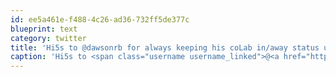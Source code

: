 ```yaml
---
id: ee5a461e-f488-4c26-ad36-732ff5de377c
blueprint: text
category: twitter
title: 'Hi5s to @dawsonrb for always keeping his coLab in/away status up-to-date'
caption: 'Hi5s to <span class="username username_linked">@<a href="https://twitter.com/dawsonrb" title="Robert Dawson">dawsonrb</a></span> for always keeping his coLab in/away status up-to-date'
---
```

